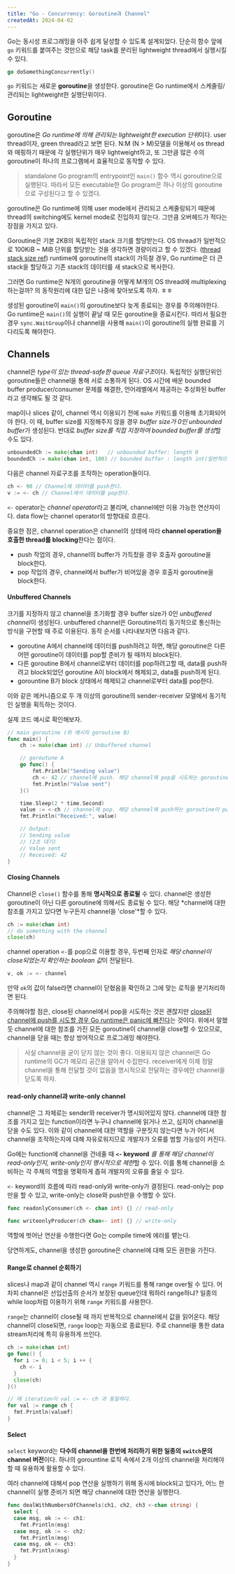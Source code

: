 ```yaml
---
title: "Go - Concurrency: Goroutine과 Channel"
createdAt: 2024-04-02
---
```


Go는 동시성 프로그래밍을 아주 쉽게 달성할 수 있도록 설계되었다. 단순히 함수 앞에 `go` 키워드를 붙여주는 것만으로 해당 task를 분리된 lightweight thread에서 실행시킬 수 있다.

``` go 
go doSomethingConcurrently()
```

`go` 키워드는 새로운 **goroutine**을 생성한다. goroutine은 Go runtime에서 스케줄링/관리되는 lightweight한 실행단위이다.



## Goroutine

goroutine은 *Go runtime에 의해 관리되는 lightweight한 execution 단위*이다. user thread이자, green thread라고 보면 된다. N:M (N > M)모델을 이용해서 os thread와 매핑하기 때문에 각 실행단위가 매우 lightweight하고, 또 그만큼 많은 수의 goroutine이 하나의 프로그램에서 효율적으로 동작할 수 있다. 

> standalone Go program의 entrypoint인 `main()` 함수 역시 goroutine으로 실행된다. 따라서 모든 executable한 Go program은 하나 이상의 goroutine으로 구성된다고 할 수 있겠다.

goroutine은 Go runtime에 의해 user mode에서 관리되고 스케줄링되기 때문에 thread의 switching에도 kernel mode로 진입하지 않는다. 그만큼 오버헤드가 적다는 장점을 가지고 있다.

Goroutine은 기본 2KB의 독립적인 stack 크기를 할당받는다. OS thread가 일반적으로 100KiB ~ MiB 단위를 할당받는 것을 생각하면 경량이라고 할 수 있겠다. ([thread stack size ref](https://ariadne.space/2021/06/25/understanding-thread-stack-sizes-and-how-alpine-is-different/)) runtime에 goroutine의 stack이 가득찰 경우, Go runtime은 더 큰 stack을 할당하고 기존 stack의 데이터를 새 stack으로 복사한다. 

그러면 Go runtime은 N개의 goroutine을 어떻게 M개의 OS thread에 multiplexing하는걸까? 의 동작원리에 대한 답은 나중에 찾아보도록 하자. ㅎㅎ

생성된 goroutine이 `main()`의 goroutine보다 늦게 종료되는 경우를 주의해야한다. Go runtime은 `main()`의 실행이 끝날 때 모든 goroutine을 종료시킨다. 따라서 필요한 경우 `sync.WaitGroup`이나 channel을 사용해 `main()`이 goroutine의 실행 완료를 기다리도록 해야한다.

## Channels

channel은 *type이 있는 thread-safe한 queue 자료구조*이다. 독립적인 실행단위인 goroutine들은 channel을 통해 서로 소통하게 된다. OS 시간에 배운 bounded buffer producer/consumer 문제를 해결한, 언어레벨에서 제공하는 추상화된 buffer라고 생각해도 될 것 같다. 

map이나 slices 같이, channel 역시 이용되기 전에 `make` 키워드를 이용해 초기화되어야 한다. 이 때, buffer size를 지정해주지 않을 경우 *buffer size가 0인 unbounded buffer*가 생성된다. 반대로 *buffer size를 직접 지정하여 bounded buffer를 생성*할 수도 있다.

``` go 
unboundedCh := make(chan int)	// unbounded buffer: length 0
boundedCh := make(chan int, 100) // bounded buffer : length int(일반적으로 8byte) * 100
```

다음은 channel 자료구조를 조작하는 operation들이다.

``` go 
ch <- 90 // Channel에 데이터를 push한다.
v := <- ch // Channel에서 데이터를 pop한다.
```

`<-` operator는 *channel operator*라고 불리며, channel에만 이용 가능한 연산자이다. data flow는 channel operator의 방향대로 흐른다. 

중요한 점은, channel operation은 channel의 상태에 따라 **channel operation을 호출한 thread를 blocking**한다는 점이다.

- push 작업의 경우, channel의 buffer가 가득찼을 경우 호출자 goroutine을 block한다.
- pop 작업의 경우, channel에서 buffer가 비어있을 경우 호출자 goroutine을 block한다.



#### Unbuffered Channels

크기를 지정하지 않고 channel을 초기화할 경우 buffer size가 0인 *unbuffered channel*이 생성된다. unbuffered channel은 Goroutine끼리 동기적으로 통신하는 방식을 구현할 때 주로 이용된다. 동작 순서를 나타내보자면 다음과 같다.

- goroutine A에서 channel에 데이터를 push하려고 하면, 해당 goroutine은 다른 어떤 goroutine이 데이터를 pop할 준비가 될 때까지 block된다.
- 다른 goroutine B에서 channel로부터 데이터를 pop하려고할 때, data를 push하려고 block되었던 goroutine A이 block에서 해제되고, data를 push하게 된다.
- gorountine B가 block 상태에서 해제되고 channel로부터 data를 pop한다.

이와 같은 메커니즘으로 두 개 이상의 goroutine의 sender-receiver 모델에서 동기적인  실행을 획득하는 것이다.

실제 코드 예시로 확인해보자.

``` go 
// main goroutine (위 예시의 goroutine B)
func main() {
    ch := make(chan int) // Unbuffered channel

  	// goroutune A
    go func() {
        fmt.Println("Sending value")
        ch <- 42 // channel에 push. 해당 channel에 pop을 시도하는 goroutine이 나타날 때까지 block된다.
        fmt.Println("Value sent")
    }()

    time.Sleep(2 * time.Second) 
    value := <-ch // channel에 pop. 해당 channel에 push하는 goroutine이 push를 완료할 때까지 block된다.
    fmt.Println("Received:", value)

    // Output:
    // Sending value
    // (2초 대기)
    // Value sent
    // Received: 42
}
```



#### Closing Channels

Channel은 `close()` 함수를 통해 **명시적으로 종료될** 수 있다. channel은 생성한 goroutine이 아닌 다른 goroutine에 의해서도 종료될 수 있다. 해당 *channel에 대한 참조를 가지고 있다면 누구든지 channel을 'close'*할 수 있다.

``` go 
ch := make(chan int)
// do something with the channel
close(ch)
```

channel operation `<-`를 pop으로 이용할 경우, 두번째 인자로 *해당 channel이 close되었는지 확인하는 boolean 값*이 전달된다.

```go 
v, ok := <- channel
```

만약 `ok`의 값이 false라면 channel이 닫혔음을 확인하고 그에 맞는 로직을 분기처리하면 된다.

주의해야할 점은, close된 channel에서 pop을 시도하는 것은 괜찮지만 <u>close된 channel에 push를 시도할 경우 Go runtime은 panic에 빠진다</u>는 것이다. 위에서 말했듯 channel에 대한 참조를 가진 모든 goroutine이 channel을 close할 수 있으므로, channel을 닫을 때는 항상 방어적으로 프로그래밍 해야한다.

> 사실 channel을 굳이 닫지 않는 것이 좋다. 이용되지 않은 channel은 Go runtime의 GC가 메모리 공간을 알아서 수집한다. receiver에게 이제 정말 channel을 통해 전달할 것이 없음을 명시적으로 전달하는 경우에만 channel을 닫도록 하자.



#### read-only channel과 write-only channel

channel은 그 자체로는 sender와 receiver가 명시되어있지 않다. channel에 대한 참조를 가지고 있는 function이라면 누구나 channel에 읽거나 쓰고, 심지어 channel을 닫을 수도 있다. 이와 같이 channel에 대한 역할을 구분짓지 않는다면 누가 어디서 channel을 조작하는지에 대해 자유로워지므로 개발자가 오류를 범할 가능성이 커진다. 

Go에는 function에 channel을 건네줄 때 **`<-` keyword** *를 통해 해당 channel이 read-only인지, write-only인지 명시적으로 제한*할 수 있다. 이를 통해 channel을 소비하는 각 주체의 역할을 명확하게 좁혀 개발자의 오류를 줄일 수 있다.

`<-` keyword의 흐름에 따라 read-only와 write-only가 결정된다. read-only는 pop만을 할 수 있고, write-only는 close와 push만을 수행할 수 있다.

```  go 
func readonlyConsumer(ch <- chan int) {} // read-only

func writeonlyProducer(ch chan<- int) {} // write-only 
```

역할에 벗어난 연산을 수행한다면 Go는 compile time에 에러를 뱉는다. 

당연하게도, channel을 생성한 goroutine은 channel에 대해 모든 권한을 가진다.



#### Range로 channel 순회하기

slices나 map과 같이 channel 역시 `range` 키워드를 통해 range over될 수 있다. 어차피 channel은 선입선출의 순서가 보장된 queue인데 뭐하러 range하냐? 일종의 while loop처럼 이용하기 위해 `range` 키워드를 사용한다.

`range`는 channel이 close될 때 까지 반복적으로 channel에서 값을 읽어온다. 해당 channel이 close되면, `range` loop는 자동으로 종료된다. 주로 channel을 통한 data stream처리에 특히 유용하게 쓰인다.

``` go 
ch := make(chan int)
go func() {
  for i := 0; i < 5; i ++ {
    ch <- i
  }
  close(ch)
}()

// 매 iteration이 val := <- ch 과 동일하다.
for val := range ch {
  fmt.Println(valuef)
}
```



#### Select

`select` keyword는 **다수의 channel을 한번에 처리하기 위한 일종의 `switch`문의 channel 버전**이다. 하나의 gorountine 로직 속에서 2개 이상의 channel을 처리해야할 때 유용하게 활용할 수 있다. 

여러 channel에 대해서 pop 연산을 실행하기 위해 동시에 block되고 있다가, 어느 한 channel이 실행 준비가 되면 해당 channel에 대한 연산을 실행한다. 

``` go 
func dealWithNumbersOfChannels(ch1, ch2, ch3 <-chan string) {
  select {
  case msg, ok := <- ch1:
    fmt.Println(msg)
  case msg, ok := <- ch2:
    fmt.Println(msg)
  case msg, ok <- ch3:
    fmt.Println(msg)
  }
}
```

